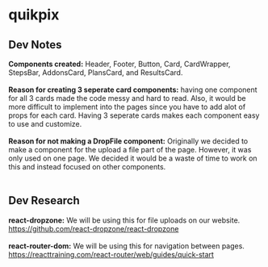 # quikpix
## Dev Notes
**Components created:** Header, Footer, Button, Card, CardWrapper, StepsBar, AddonsCard, PlansCard, and ResultsCard. <br/> <br/>
**Reason for creating 3 seperate card components:** having one component for all 3 cards made the code messy and hard to read. Also, it would be more difficult to implement into the pages since you have to add alot of props for each card. Having 3 seperate cards makes each component easy to use and customize. <br/> <br/>
**Reason for not making a DropFile component:** Originally we decided to make a component for the upload a file part of the page. However, it was only used on one page. We decided it would be a waste of time to work on this and instead focused on other components.  <br/> <br/>
## Dev Research
**react-dropzone:** We will be using this for file uploads on our website. https://github.com/react-dropzone/react-dropzone<br/> <br/>
**react-router-dom:** We will be using this for navigation between pages. https://reacttraining.com/react-router/web/guides/quick-start
